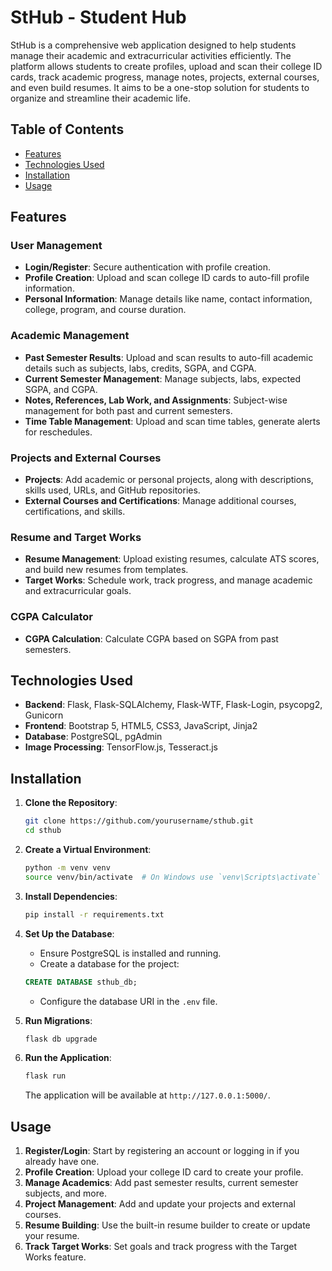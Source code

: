 # StHub - Student Hub

StHub is a comprehensive web application designed to help students manage their academic and extracurricular activities efficiently. The platform allows students to create profiles, upload and scan their college ID cards, track academic progress, manage notes, projects, external courses, and even build resumes. It aims to be a one-stop solution for students to organize and streamline their academic life.

## Table of Contents
- [Features](#features)
- [Technologies Used](#technologies-used)
- [Installation](#installation)
- [Usage](#usage)

## Features

### User Management
- **Login/Register**: Secure authentication with profile creation.
- **Profile Creation**: Upload and scan college ID cards to auto-fill profile information.
- **Personal Information**: Manage details like name, contact information, college, program, and course duration.

### Academic Management
- **Past Semester Results**: Upload and scan results to auto-fill academic details such as subjects, labs, credits, SGPA, and CGPA.
- **Current Semester Management**: Manage subjects, labs, expected SGPA, and CGPA.
- **Notes, References, Lab Work, and Assignments**: Subject-wise management for both past and current semesters.
- **Time Table Management**: Upload and scan time tables, generate alerts for reschedules.

### Projects and External Courses
- **Projects**: Add academic or personal projects, along with descriptions, skills used, URLs, and GitHub repositories.
- **External Courses and Certifications**: Manage additional courses, certifications, and skills.

### Resume and Target Works
- **Resume Management**: Upload existing resumes, calculate ATS scores, and build new resumes from templates.
- **Target Works**: Schedule work, track progress, and manage academic and extracurricular goals.

### CGPA Calculator
- **CGPA Calculation**: Calculate CGPA based on SGPA from past semesters.

## Technologies Used
- **Backend**: Flask, Flask-SQLAlchemy, Flask-WTF, Flask-Login, psycopg2, Gunicorn
- **Frontend**: Bootstrap 5, HTML5, CSS3, JavaScript, Jinja2
- **Database**: PostgreSQL, pgAdmin
- **Image Processing**: TensorFlow.js, Tesseract.js

## Installation

1. **Clone the Repository**:
    ```bash
    git clone https://github.com/yourusername/sthub.git
    cd sthub
    ```

2. **Create a Virtual Environment**:
    ```bash
    python -m venv venv
    source venv/bin/activate  # On Windows use `venv\Scripts\activate`
    ```

3. **Install Dependencies**:
    ```bash
    pip install -r requirements.txt
    ```

4. **Set Up the Database**:
    - Ensure PostgreSQL is installed and running.
    - Create a database for the project:
    ```sql
    CREATE DATABASE sthub_db;
    ```
    - Configure the database URI in the `.env` file.

5. **Run Migrations**:
    ```bash
    flask db upgrade
    ```

6. **Run the Application**:
    ```bash
    flask run
    ```
    The application will be available at `http://127.0.0.1:5000/`.

## Usage

1. **Register/Login**: Start by registering an account or logging in if you already have one.
2. **Profile Creation**: Upload your college ID card to create your profile.
3. **Manage Academics**: Add past semester results, current semester subjects, and more.
4. **Project Management**: Add and update your projects and external courses.
5. **Resume Building**: Use the built-in resume builder to create or update your resume.
6. **Track Target Works**: Set goals and track progress with the Target Works feature.
